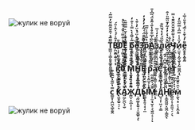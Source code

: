 ㅤㅤㅤㅤㅤㅤㅤ![жулик не воруй](https://github.com/user-attachments/assets/d3ec24fc-8b7e-4bb0-9512-d10a804b5b76)




###  ㅤㅤㅤㅤㅤㅤㅤㅤㅤㅤㅤㅤㅤㅤㅤㅤㅤ ㅤㅤ**Т̳͖͎̞͇̙̤̥͇̥̤͚͚̥̫̃̋͂̉͗̑͊̑̅̎̆̓̿̃̍ͅВ̗̪̯̭̟̮̗̣̦͓̓̎̾́́̍̂̾̎́0͙̜͇͔̞͕̣̱̜̠̞̊͛͒̿͐̌̉́̐̀̊̚̚ͅЁ̯̦͕̮͇̪̘̤͛͗͑̇̆͛̿̅̃̏ б̟̭͖̩̖̠̩̮̬̙̃͑̆̑̔̀̿̍͐̐̒̚е͈̝̫̳̭̥̭͍̝͔̊̊̄̾̈́̉̈̒͛͒͛̚3̣̥̥̥̥̩̭̠̭͚̑̏͂̑̑̈́́͂̒̓̓̉̓р͇̦͔̪̖̭̬͙͉͓͈̜̗̃͛̇̄̍͋̾͂̅А̰̠͈̳̙̰̰̜͛̂̓͆̐̊̔̌͗͂̊̈́̋͆̽̄ͅз̗͇̬̣͎̖͉̝̱̯̞̪̩̜̾̎͐̓̒͑̅̚л̳̜̠̙̣̤̦̩̳̰̞̔͂̈́̓̔́̌̏̐ӣ̭̣̯̟̦͎̯̥̂̀̇̔͐̓̓̃̓͊̈̃̎͐͒ͅЧ̘̖̲̳̲͚̩͇̩͈̯̖̘̤̘̀̉̉̆̈̋̐̆̐̂̂̄̔̿и̩̤͍͉͙̰̖̬͓̗̰͖̱̪̩̖̓̈͑̾̿̂̍̿̋̑̓е̭̫̥̥̙̭̥̰͌̓́̇͊̽͐̅́͑̊̎͗̅̍**



###  ㅤㅤㅤㅤㅤㅤㅤㅤㅤㅤㅤㅤㅤㅤㅤㅤㅤㅤ ㅤㅤ**к̮̰̝̙̳̳̤͍̟͙̳̫̠̣̑̈̄̉̑͂̎̓͗̆̐͆̊̄̚̚0̱̫̲͖̯̜̬̣͉͈̦̖̟͒͊̉͑̉̄̏́̌̾͐̃̐̇͌ͅ М̜͎̖͈͉̖͍̙͉̆̉̃͊̍̄̍̉̅̌̀̿Н̰̩̫͙̩̲̪̲̰͙̈̐͛͆͂͑͛̿̓̆̃͂̓Е͉̰̦̜̗̖̠̝̥̝̙͈̖͙̩̣̊̇͆͒̋̂͗̓́̓͒̾̂ р͕͔̝͈̬̞̙̣̗̭̫̩̄͐̂̋͛̓̂͌̽͆͒͌͑̇̚а͇̮̰̣̭͚͔̱̳͕͇̲͚̲̙̟̀͌̑̓̐̽̄͛̿͛̓̊̄͐С̟͚̲̲̱͖̩̜̘̣͉̆́̇́̎̓̀̒͆̄т̰̥͕͎̤̣͈̗̇̍̌͆͐̒̑̚ͅё̥̜̝͚̩̠̯̱͍͍̤͇͇͚̍̑̾̃̂̅̃̓͛̆́͐͑͋т̩̯̠̤̗̬̜̟̘̘͕̍͆͒̋̌̎̇͆́̓̋̽͆ͅ**



###  ㅤㅤㅤㅤㅤㅤㅤㅤㅤㅤㅤ ㅤㅤㅤㅤㅤㅤ ㅤㅤ**с͇͍͓̣̪̪̖͇̝̮̭̿̔̋͂̔͂̅̐͒ К͔͖̥̫̬͉̠͋̅̓̃̌̇̑̒́̿̏̋̒̄ͅА͈̪̗̫̪̖͔̮̀̈́̽̉̓̅̅̇̂̔͊̆̊͌̓Ж̰̲̣͙̫̲̣̜͙̿͒͐̏̓̆̔̇̆̀Д͉̰͇̦̥̬̘͔̤̱̲͈̘̾̋̇̽̈̎́̊͒̇̀͐̊̇̐̔ͅЫ̫̳̞̥͍̘̘͉͓̤̐͒̿̒̏̓͐̂̾̐͊̆̆̚М͔͕̫̘̖̮̝͉̖̮͖͔̞͎͊̌́̇̑̋̎̋ͅ д̬̘̣̩͖̦͕̳̃̾́̔͆͐͋̾̽͒̚̚̚Н͓̝͚̭͖͈͓͖̭̜͇̯̍̾̅̄̇͑͑͌͛̇ͅё̯̬̤̦̞͎͈͖͉̠͕̖͐͊͋̓̅͐̿̌̋͗̉͋̑̏͛͌м͎̬̖͙̠̦͔̗̭͙͈̈͛̂͛̄̆̏̉**



ㅤㅤㅤㅤㅤㅤㅤ![жулик не воруй](https://github.com/user-attachments/assets/d1df5a77-5a0a-44bd-9921-52ee7dd541ef)


ㅤ


ㅤ


ㅤ



ㅤ




ㅤ


ㅤ


ㅤ



ㅤ




ㅤ


ㅤ




ㅤ



ㅤ




ㅤ


ㅤ



ㅤ




ㅤ

ㅤ


ㅤ



ㅤ




ㅤ



ㅤ



ㅤ


ㅤ



ㅤ




ㅤ




ㅤ


ㅤ



ㅤ




ㅤ


ㅤ


ㅤ



ㅤ





ㅤ


ㅤ



ㅤ


ㅤ



ㅤ




ㅤ


ㅤ

ㅤ


ㅤ



ㅤ




ㅤ


ㅤ


ㅤ



ㅤ




ㅤ



ㅤ



ㅤ




ㅤ


ㅤ




ㅤ


ㅤ



ㅤ




ㅤ



ㅤ


ㅤ



ㅤ




ㅤ


ㅤ


ㅤ



ㅤ




ㅤ

ㅤ


ㅤ



ㅤ




ㅤ


ㅤ

ㅤ

ㅤ


ㅤ



ㅤ




ㅤ


ㅤ


ㅤ



ㅤ




ㅤ



ㅤ


ㅤ



ㅤ




ㅤ

ㅤ



ㅤ


ㅤ


ㅤ



ㅤ




ㅤ


ㅤ


ㅤ



ㅤ




ㅤ


ㅤ



ㅤ




ㅤ


ㅤ




ㅤ


ㅤ



ㅤ




ㅤ


ㅤ


ㅤ



ㅤ




ㅤ

ㅤ


ㅤ



ㅤ

ㅤ


ㅤ


ㅤ


ㅤ




ㅤ


ㅤ



ㅤ




ㅤ

ㅤ



ㅤ


ㅤ



ㅤ




ㅤ



ㅤ


ㅤ

ㅤ


ㅤ



ㅤ




ㅤ




ㅤ



ㅤ


ㅤ



ㅤ


ㅤ

ㅤ

ㅤ


ㅤ



ㅤ


ㅤ


ㅤ



ㅤ




ㅤ


ㅤ


ㅤ



ㅤ



ㅤ


ㅤ



ㅤ




ㅤ



ㅤ


ㅤ


ㅤ



ㅤ




ㅤ


ㅤ


ㅤ



ㅤ




ㅤ




ㅤ


ㅤ


ㅤ


ㅤ


ㅤ



ㅤ




ㅤ



ㅤ




ㅤ



ㅤ



ㅤ




ㅤ



ㅤ



ㅤ




ㅤ


ㅤ


ㅤ



ㅤ




ㅤ



ㅤ


ㅤ



ㅤ




ㅤ


ㅤ


ㅤ



ㅤ




ㅤ


ㅤ


ㅤ



ㅤ




ㅤ


ㅤ


ㅤ



ㅤ




ㅤ





ㅤ



ㅤ


ㅤ



ㅤ




ㅤ


ㅤ


ㅤ



ㅤ




ㅤ


ㅤ


ㅤ



ㅤ




ㅤ


ㅤ


ㅤ



ㅤ



ㅤ


ㅤ



ㅤ




ㅤ



ㅤ


ㅤ


ㅤ



ㅤ


ㅤ



ㅤ




ㅤ

ㅤ



ㅤ



ㅤ





ㅤ

ㅤ





ㅤ

ㅤ



ㅤ



ㅤ


ㅤ

ㅤ


ㅤ

ㅤ



ㅤ



ㅤ




ㅤ



ㅤ



ㅤ

ㅤ



ㅤ

ㅤ


ㅤㅤㅤㅤㅤㅤㅤㅤㅤㅤㅤㅤㅤㅤㅤㅤㅤㅤㅤㅤ[![spotify-github-profile](https://spotify-github-profile.kittinanx.com/api/view?uid=31ypcxvijuzvjgk2dnmmvhdgzweu&cover_image=true&theme=novatorem&show_offline=true&background_color=0d1117&interchange=true&bar_color=fc5b9f&bar_color_cover=false)](https://spotify-github-profile.kittinanx.com/api/view?uid=31ypcxvijuzvjgk2dnmmvhdgzweu&redirect=true)

###### ㅤㅤㅤㅤㅤㅤㅤㅤㅤㅤㅤㅤㅤㅤㅤㅤㅤㅤㅤㅤㅤㅤㅤㅤㅤㅤㅤㅤㅤпальчик не устал? :) давай оближу...))
